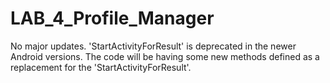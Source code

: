 # LAB_4_Profile_Manager

No major updates.
'StartActivityForResult' is deprecated in the newer Android versions. The code will be having some new methods defined as a replacement for the 'StartActivityForResult'.

